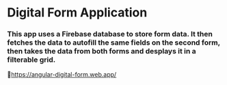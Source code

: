 <h1>Digital Form Application</h1>

<h3>This app uses a Firebase database to store form data. It then fetches the data to autofill the same fields on the second form, then takes the data from both forms and desplays it in a filterable grid.</h3>

🔗https://angular-digital-form.web.app/

